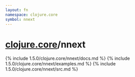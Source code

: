 ```yaml
---
layout: fn
namespace: clojure.core
symbol: nnext
---
```


# [clojure.core](../)/nnext

{% include 1.5.0/clojure.core/nnext/docs.md %}
{% include 1.5.0/clojure.core/nnext/examples.md %}
{% include 1.5.0/clojure.core/nnext/src.md %}

